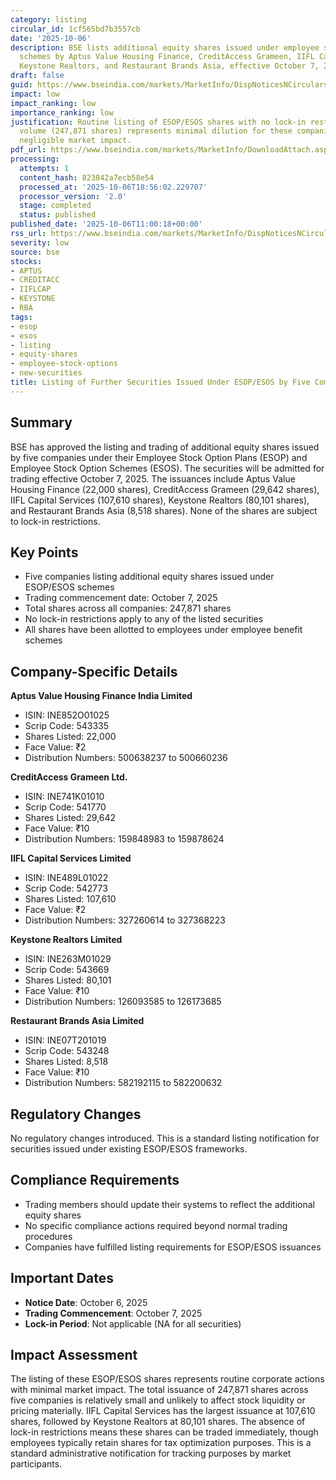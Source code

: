 ```yaml
---
category: listing
circular_id: 1cf565bd7b3557cb
date: '2025-10-06'
description: BSE lists additional equity shares issued under employee stock option
  schemes by Aptus Value Housing Finance, CreditAccess Grameen, IIFL Capital Services,
  Keystone Realtors, and Restaurant Brands Asia, effective October 7, 2025.
draft: false
guid: https://www.bseindia.com/markets/MarketInfo/DispNoticesNCirculars.aspx?Noticeid={67BE7E90-8D41-47A2-9256-F067FC70D153}&noticeno=20251006-22&dt=10/06/2025&icount=22&totcount=69&flag=0
impact: low
impact_ranking: low
importance_ranking: low
justification: Routine listing of ESOP/ESOS shares with no lock-in restrictions. Total
  volume (247,871 shares) represents minimal dilution for these companies and has
  negligible market impact.
pdf_url: https://www.bseindia.com/markets/MarketInfo/DownloadAttach.aspx?id=20251006-22&attachedId=
processing:
  attempts: 1
  content_hash: 823842a7ecb58e54
  processed_at: '2025-10-06T18:56:02.229707'
  processor_version: '2.0'
  stage: completed
  status: published
published_date: '2025-10-06T11:00:18+00:00'
rss_url: https://www.bseindia.com/markets/MarketInfo/DispNoticesNCirculars.aspx?Noticeid={67BE7E90-8D41-47A2-9256-F067FC70D153}&noticeno=20251006-22&dt=10/06/2025&icount=22&totcount=69&flag=0
severity: low
source: bse
stocks:
- APTUS
- CREDITACC
- IIFLCAP
- KEYSTONE
- RBA
tags:
- esop
- esos
- listing
- equity-shares
- employee-stock-options
- new-securities
title: Listing of Further Securities Issued Under ESOP/ESOS by Five Companies
---
```


## Summary

BSE has approved the listing and trading of additional equity shares issued by five companies under their Employee Stock Option Plans (ESOP) and Employee Stock Option Schemes (ESOS). The securities will be admitted for trading effective October 7, 2025. The issuances include Aptus Value Housing Finance (22,000 shares), CreditAccess Grameen (29,642 shares), IIFL Capital Services (107,610 shares), Keystone Realtors (80,101 shares), and Restaurant Brands Asia (8,518 shares). None of the shares are subject to lock-in restrictions.

## Key Points

- Five companies listing additional equity shares issued under ESOP/ESOS schemes
- Trading commencement date: October 7, 2025
- Total shares across all companies: 247,871 shares
- No lock-in restrictions apply to any of the listed securities
- All shares have been allotted to employees under employee benefit schemes

## Company-Specific Details

**Aptus Value Housing Finance India Limited**
- ISIN: INE852O01025
- Scrip Code: 543335
- Shares Listed: 22,000
- Face Value: ₹2
- Distribution Numbers: 500638237 to 500660236

**CreditAccess Grameen Ltd.**
- ISIN: INE741K01010
- Scrip Code: 541770
- Shares Listed: 29,642
- Face Value: ₹10
- Distribution Numbers: 159848983 to 159878624

**IIFL Capital Services Limited**
- ISIN: INE489L01022
- Scrip Code: 542773
- Shares Listed: 107,610
- Face Value: ₹2
- Distribution Numbers: 327260614 to 327368223

**Keystone Realtors Limited**
- ISIN: INE263M01029
- Scrip Code: 543669
- Shares Listed: 80,101
- Face Value: ₹10
- Distribution Numbers: 126093585 to 126173685

**Restaurant Brands Asia Limited**
- ISIN: INE07T201019
- Scrip Code: 543248
- Shares Listed: 8,518
- Face Value: ₹10
- Distribution Numbers: 582192115 to 582200632

## Regulatory Changes

No regulatory changes introduced. This is a standard listing notification for securities issued under existing ESOP/ESOS frameworks.

## Compliance Requirements

- Trading members should update their systems to reflect the additional equity shares
- No specific compliance actions required beyond normal trading procedures
- Companies have fulfilled listing requirements for ESOP/ESOS issuances

## Important Dates

- **Notice Date**: October 6, 2025
- **Trading Commencement**: October 7, 2025
- **Lock-in Period**: Not applicable (NA for all securities)

## Impact Assessment

The listing of these ESOP/ESOS shares represents routine corporate actions with minimal market impact. The total issuance of 247,871 shares across five companies is relatively small and unlikely to affect stock liquidity or pricing materially. IIFL Capital Services has the largest issuance at 107,610 shares, followed by Keystone Realtors at 80,101 shares. The absence of lock-in restrictions means these shares can be traded immediately, though employees typically retain shares for tax optimization purposes. This is a standard administrative notification for tracking purposes by market participants.